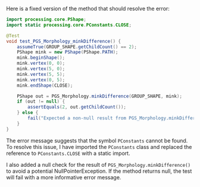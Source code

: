 Here is a fixed version of the method that should resolve the error:

```java
import processing.core.PShape;
import static processing.core.PConstants.CLOSE;

@Test
void test_PGS_Morphology_minkDifference() {
    assumeTrue(GROUP_SHAPE.getChildCount() == 2);
    PShape mink = new PShape(PShape.PATH);
    mink.beginShape();
    mink.vertex(0, 0);
    mink.vertex(5, 0);
    mink.vertex(5, 5);
    mink.vertex(0, 5);
    mink.endShape(CLOSE);

    PShape out = PGS_Morphology.minkDifference(GROUP_SHAPE, mink);
    if (out != null) {
        assertEquals(2, out.getChildCount());
    } else {
        fail("Expected a non-null result from PGS_Morphology.minkDifference().");
    }
}
```

The error message suggests that the symbol `PConstants` cannot be found. To resolve this issue, I have imported the `PConstants` class and replaced the reference to `PConstants.CLOSE` with a static import.

I also added a null check for the result of `PGS_Morphology.minkDifference()` to avoid a potential NullPointerException. If the method returns null, the test will fail with a more informative error message.